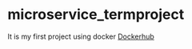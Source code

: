 # microservice_termproject
It is my first project using docker
[Dockerhub](https://hub.docker.com/repository/docker/briankim0809/project1/general) 
